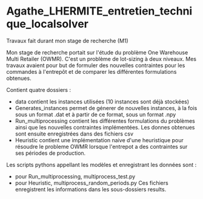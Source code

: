 # Agathe_LHERMITE_entretien_technique_localsolver
Travaux fait durant mon stage de recherche (M1)

Mon stage de recherche portait sur l'étude du problème One Warehouse Multi Retailer (OWMR). C'est un problème de lot-sizing à deux niveaux. Mes travaux avaient pour but de formuler des nouvelles contraintes pour les commandes à l'entrepôt et de comparer les différentes formulations obtenues.

Contient quatre dossiers :
- data contient les instances utilisées (10 instances sont déjà stockées)
- Generates_instances permet de génerer de nouvelles instances, à la fois sous un format .dat et à partir de ce format, sous un format .npy
- Run_multiprocessing contient les différentes formulations du problèmes ainsi que les nouvelles contraintes implémentées. Les donnes obtenues sont ensuite enregistrées dans des fichiers csv
- Heuristic contient une implémentation naive d'une heuristique pour résoudre le probleme OWMR lorsque l'entrepot a des contraintes sur ses périodes de production.

Les scripts pythons appellant les modèles et enregistrant les données sont :
- pour Run_multiprocessing, multiprocess_test.py
- pour Heuristic, multiprocess_random_periods.py
 Ces fichiers enregistrent les informations dans les sous-dossiers results.
  
  
